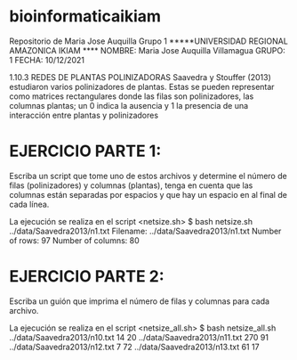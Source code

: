 # bioinformaticaikiam
Repositorio de Maria Jose Auquilla Grupo 1 
 *****UNIVERSIDAD REGIONAL AMAZONICA IKIAM ****
 NOMBRE: Maria Jose Auquilla Villamagua
 GRUPO: 1 
 FECHA: 10/12/2021

 1.10.3 REDES DE PLANTAS POLINIZADORAS
Saavedra y Stouffer (2013) estudiaron varios polinizadores de plantas. Estas se pueden representar como matrices rectangulares donde las filas son polinizadores, las columnas plantas; un 0 indica la ausencia y 1 la presencia de una interacción entre plantas y polinizadores
    
# EJERCICIO PARTE 1:
Escriba un script que tome uno de estos archivos y determine el número de filas (polinizadores) y columnas (plantas), tenga en cuenta que las columnas están separadas por espacios y que hay un espacio en al final de cada línea.

La ejecución se realiza en el script <netsize.sh>
    $ bash netsize.sh ../data/Saavedra2013/n1.txt
     Filename: ../data/Saavedra2013/n1.txt
     Number of rows: 97
     Number of columns: 80

# EJERCICIO PARTE 2:
Escriba un guión que imprima el número de filas y columnas para cada archivo.

La ejecución se realiza en el script <netsize_all.sh>
     $ bash netsize_all.sh
     ../data/Saavedra2013/n10.txt 14 20
     ../data/Saavedra2013/n11.txt 270 91
     ../data/Saavedra2013/n12.txt 7 72
     ../data/Saavedra2013/n13.txt 61 17
